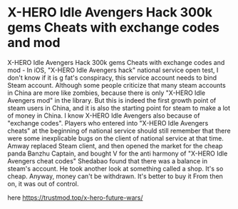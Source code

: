 # X-HERO Idle Avengers Hack 300k gems Cheats with exchange codes and mod

X-HERO Idle Avengers Hack 300k gems Cheats with exchange codes and mod - In iOS, "X-HERO Idle Avengers hack" national service open test, I don't know if it is g fat's conspiracy, this service account needs to bind Steam account. Although some people criticize that many steam accounts in China are more like zombies, because there is only "X-HERO Idle Avengers mod" in the library. But this is indeed the first growth point of steam users in China, and it is also the starting point for steam to make a lot of money in China. I know X-HERO Idle Avengers also because of "exchange codes". Players who entered into "X-HERO Idle Avengers cheats" at the beginning of national service should still remember that there were some inexplicable bugs on the client of national service at that time. Amway replaced Steam client, and then opened the market for the cheap panda Banzhu Captain, and bought V for the anti harmony of "X-HERO Idle Avengers cheat codes" Shedabao found that there was a balance in steam's account. He took another look at something called a shop. It's so cheap. Anyway, money can't be withdrawn. It's better to buy it From then on, it was out of control.

here https://trustmod.top/x-hero-future-wars/
